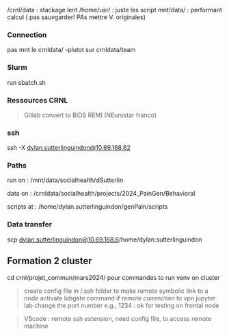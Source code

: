 /crnl/data : stackage lent
/home/usr/ : juste les script 
mnt/data/ : performant calcul ( pas sauvgarder! PAs mettre V. originales)

### Connection
pas mnt le crnldata/ -plutot sur crnldata/team


### Slurm
run sbatch.sh 

### Ressources CRNL
>Gitlab 
>convert to BIDS
>REMI (NEurostar franco)

### ssh
ssh -X dylan.sutterlinguindon@10.69.168.62

### Paths

run on : /mnt/data/socialhealth/dSutterlin

data on : /crnldata/socialhealth/projects/2024_PainGen/Behavioral

scripts at  : /home/dylan.sutterlinguindon/genPain/scripts

### Data transfer

scp dylan.sutterlinguindon@10.69.168.6/home/dylan.sutterlinguindon

## Formation 2 cluster

cd crnl/projet_commun/mars2024/ pour commandes to run venv on cluster

>create config file in /.ssh folder to make remote symbolic link to a node
	activate labgate command if remote conenction to vpn
>jupyter lab change the port number e.g., 1234 : ok for testing on frontal node

>VScode : remote ssh extension, need config file, to access remote machine


